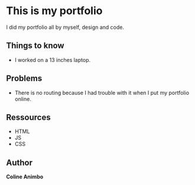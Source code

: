 # This is my portfolio

I did my portfolio all by myself, design and code.

## Things to know 
-  I worked on a 13 inches laptop.

## Problems
- There is no routing because I had trouble with it when I put my portfolio online. 

## Ressources
- HTML
- JS
- CSS


## Author

**Coline Animbo** 
